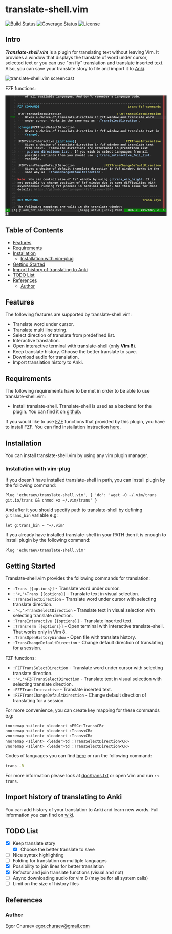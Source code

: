 # translate-shell.vim

[![Build Status](https://travis-ci.org/echuraev/translate-shell.vim.svg?branch=master)](https://travis-ci.org/echuraev/translate-shell.vim)
[![Coverage Status](https://coveralls.io/repos/github/echuraev/translate-shell.vim/badge.svg?branch=master)](https://coveralls.io/github/echuraev/translate-shell.vim?branch=master)
[![License](https://img.shields.io/badge/license-GNU_GPL_3.0-red.svg)](https://github.com/echuraev/translate-shell.vim/blob/master/LICENSE)

## Intro

***Translate-shell.vim*** is a plugin for translating text without leaving Vim. It
provides a window that displays the translate of word under cursor, selected
text or you can use "on fly" translation and translate inserted text. Also,
you can save your translate story to file and import it to [Anki](https://apps.ankiweb.net/).

![translate-shell.vim screencast](doc/screencast.gif)

FZF functions:

![translate-shell.vim fzf screencast](doc/fzf-screencast.gif)

## Table of Contents

<!-- vim-markdown-toc GFM -->

* [Features](#features)
* [Requirements](#requirements)
* [Installation](#installation)
    * [Installation with vim-plug](#installation-with-vim-plug)
* [Getting Started](#getting-started)
* [Import history of translating to Anki](#import-history-of-translating-to-anki)
* [TODO List](#todo-list)
* [References](#references)
    * [Author](#author)

<!-- vim-markdown-toc -->

## Features

The following features are supported by translate-shell.vim:

* Translate word under cursor.
* Translate multi line string.
* Select direction of translate from predefined list.
* Interactive translation.
* Open interactive terminal with translate-shell (only **Vim 8**).
* Keep translate history. Choose the better translate to save.
* Download audio for translation.
* Import translation history to Anki.

## Requirements

The following requirements have to be met in order to be able to use
translate-shell.vim:
* Install translate-shell. Translate-shell is used as a backend for the plugin.
  You can find it on [github](https://github.com/soimort/translate-shell).

If you would like to use [FZF](https://github.com/junegunn/fzf) functions that
provided by this plugin, you have to install FZF.  You can find installation
instruction [here](https://github.com/junegunn/fzf.vim#installation).

## Installation

You can install translate-shell.vim by using any vim plugin manager.

### Installation with vim-plug

If you doesn't have installed translate-shell in path, you can install plugin
by the following command:
```vim
Plug 'echuraev/translate-shell.vim', { 'do': 'wget -O ~/.vim/trans git.io/trans && chmod +x ~/.vim/trans' }
```
And after it you should specify path to translate-shell by defining
`g:trans_bin` variable e.g:
```vim
let g:trans_bin = "~/.vim"
```
If you already have installed translate-shell in your PATH then it is enough
to install plugin by the following command:
```vim
Plug 'echuraev/translate-shell.vim'
```

## Getting Started

Translate-shell.vim provides the following commands for translation:
* `:Trans [{options}]` - Translate word under cursor.
* `:'<,'>Trans [{options}]` - Translate text in visual selection.
* `:TransSelectDirection` - Translate word under cursor with selecting translate
    direction.
* `:'<,'>TransSelectDirection` - Translate text in visual selection with
    selecting translate direction.
* `:TransInteractive [{options}]` - Translate inserted text.
* `:TransTerm [{options}]` - Open terminal with interactive translate-shell.
    That works only in Vim 8.
* `:TransOpenHistoryWindow` - Open file with translate history.
* `:TransChangeDefaultDirection` - Change default direction of translating for a
    session.

FZF functions:
* `:FZFTransSelectDirection` - Translate word under cursor with selecting translate
    direction.
* `:'<,'>FZFTransSelectDirection` - Translate text in visual selection with
    selecting translate direction.
* `:FZFTransInteractive` - Translate inserted text.
* `:FZFTransChangeDefaultDirection` - Change default direction of translating
    for a session.

For more convenience, you can create key mapping for these commands e.g:
```
inoremap <silent> <leader>t <ESC>:Trans<CR>
nnoremap <silent> <leader>t :Trans<CR>
vnoremap <silent> <leader>t :Trans<CR>
nnoremap <silent> <leader>td :TransSelectDirection<CR>
vnoremap <silent> <leader>td :TransSelectDirection<CR>
```
Codes of languages you can find [here](https://github.com/soimort/translate-shell#code-list) or run the following command:
```bash
trans -R
```
For more information please look at [doc/trans.txt](doc/trans.txt) or open Vim and run `:h trans`.

## Import history of translating to Anki

You can add history of your translation to Anki and learn new words. Full
information you can find on [wiki](https://github.com/echuraev/translate-shell.vim/wiki/Create-and-import-Anki-cards).

## TODO List
- [x] Keep translate story
    - [x] Choose the better translate to save
- [ ] Nice syntax highlighting
- [ ] Folding for translation on multiple languages
- [x] Possibility to join lines for better translation
- [x] Refactor and join translate functions (visual and not)
- [ ] Async downloading audio for vim 8 (may be for all system calls)
- [ ] Limit on the size of history files

## References

### Author

Egor Churaev egor.churaev@gmail.com


